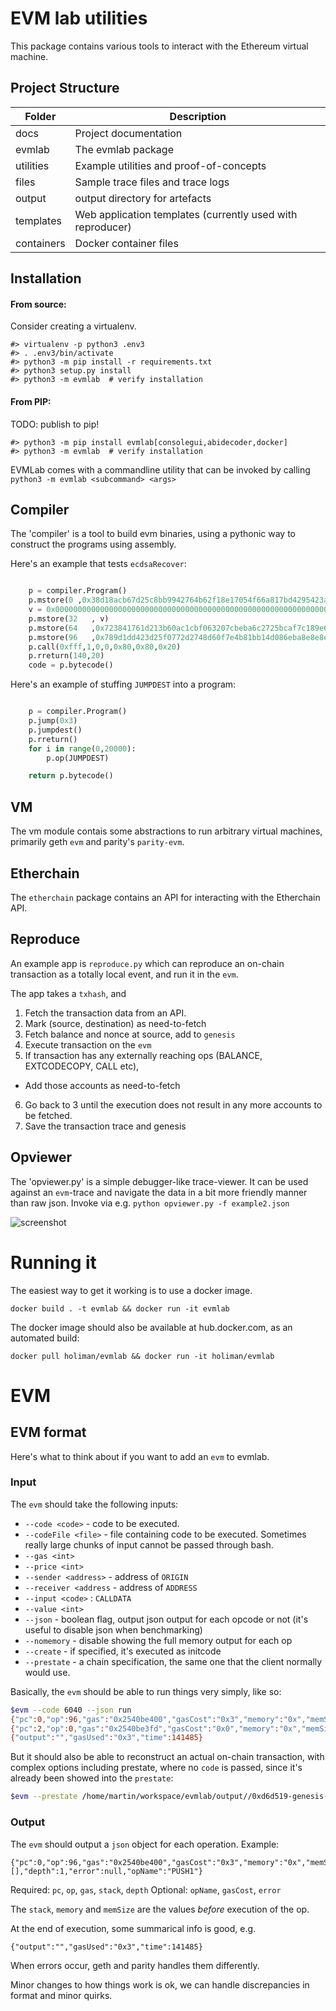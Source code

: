 # EVM lab utilities

This package contains various tools to interact with the Ethereum virtual machine.

## Project Structure

| Folder       | Description   |
| ------------ | ------------- |
| docs         | Project documentation |
| evmlab       | The evmlab package  |
| utilities    | Example utilities and proof-of-concepts |
| files        | Sample trace files and trace logs |
| output       | output directory for artefacts |
| templates    | Web application templates (currently used with reproducer) |
| containers   | Docker container files |

## Installation

#### From source:

Consider creating a virtualenv.

    #> virtualenv -p python3 .env3
    #> . .env3/bin/activate
    #> python3 -m pip install -r requirements.txt
    #> python3 setup.py install
    #> python3 -m evmlab  # verify installation

#### From PIP:

TODO: publish to pip!

    #> python3 -m pip install evmlab[consolegui,abidecoder,docker]
    #> python3 -m evmlab  # verify installation

EVMLab comes with a commandline utility that can be invoked by calling `python3 -m evmlab <subcommand> <args>`

## Compiler

The 'compiler' is a tool to build evm binaries, using a pythonic way to construct the programs using assembly. 

Here's an example that tests `ecdsaRecover`:

```python

	p = compiler.Program()
	p.mstore(0 ,0x38d18acb67d25c8bb9942764b62f18e17054f66a817bd4295423adf9ed98873e)
	v = 0x000000000000000000000000000000000000000000000000000000000000001b
	p.mstore(32   , v)
	p.mstore(64   ,0x723841761d213b60ac1cbf063207cbeba6c2725bcaf7c189e63f13d93fc1dc07)
	p.mstore(96   ,0x789d1dd423d25f0772d2748d60f7e4b81bb14d086eba8e8e8efb6dcff8a4ae02)
	p.call(0xfff,1,0,0,0x80,0x80,0x20)
	p.rreturn(140,20)
	code = p.bytecode()
```

Here's an example of stuffing `JUMPDEST` into a program: 

```python

	p = compiler.Program()
	p.jump(0x3)
	p.jumpdest()
	p.rreturn()
	for i in range(0,20000):
		p.op(JUMPDEST)

	return p.bytecode()

```

## VM

The vm module contais some abstractions to run arbitrary virtual machines, primarily geth `evm` and parity's `parity-evm`. 


## Etherchain

The `etherchain` package contains an API for interacting with the Etherchain API.

## Reproduce

An example app is `reproduce.py` which can reproduce an on-chain transaction as a totally local event, and run it in the `evm`. 

The app takes a `txhash`, and 

1. Fetch the transaction data from an API. 
2. Mark (source, destination) as need-to-fetch
3. Fetch balance and nonce at source, add to `genesis`
4. Execute transaction on the `evm`
5. If transaction has any externally reaching ops (BALANCE, EXTCODECOPY, CALL etc), 
  * Add those accounts as need-to-fetch
6. Go back to 3 until the execution does not result in any more accounts to be fetched. 
7. Save the transaction trace and genesis

## Opviewer

The 'opviewer.py' is a simple debugger-like trace-viewer. It can be used against an `evm`-trace and navigate the data in a bit more friendly manner than raw json. 
Invoke via e.g. `python opviewer.py -f example2.json`

![screenshot](https://raw.githubusercontent.com/holiman/evmlab/master/docs/example2.png)

# Running it

The easiest way to get it working is to use a docker image. 

```
docker build . -t evmlab && docker run -it evmlab
```

The docker image should also be available at hub.docker.com, as an automated build:

```
docker pull holiman/evmlab && docker run -it holiman/evmlab
```


# EVM 

## EVM format

Here's what to think about if you want to add an `evm` to evmlab. 


### Input

The `evm` should take the following inputs: 

* `--code <code>` - code to be executed.
* `--codeFile <file>` - file containing code to be executed. Sometimes really large chunks of input cannot be passed through bash. 
* `--gas <int>` 
* `--price <int>` 
* `--sender <address>` - address of `ORIGIN`
* `--receiver <address` - address of `ADDRESS`
* `--input <code>` : `CALLDATA` 
* `--value <int>`
* `--json` - boolean flag, output json output for each opcode or not (it's useful to disable json when benchmarking)
* `--nomemory` - disable showing the full memory output for each op
* `--create` - if specified, it's executed as initcode
* `--prestate` - a chain specification, the same one that the client normally would use. 

Basically, the `evm` should be able to run things very simply, like so: 

```bash
$evm --code 6040 --json run
{"pc":0,"op":96,"gas":"0x2540be400","gasCost":"0x3","memory":"0x","memSize":0,"stack":[],"depth":1,"error":null,"opName":"PUSH1"}
{"pc":2,"op":0,"gas":"0x2540be3fd","gasCost":"0x0","memory":"0x","memSize":0,"stack":["0x40"],"depth":1,"error":null,"opName":"STOP"}
{"output":"","gasUsed":"0x3","time":141485}
``` 

But it should also be able to reconstruct an actual on-chain transaction, with complex options including prestate, where no `code` is passed, since it's already been showed into the `prestate`: 

```bash
$evm --prestate /home/martin/workspace/evmlab/output//0xd6d519-genesis-geth_wq38zsy5.json --gas 150000 --sender 0x69ea6b31ef305d6b99bb2d4c9d99456fa108b02a --receiver 0xb97048628db6b661d4c2aa833e95dbe1a905b280 --input a9059cbb0000000000000000000000008eef795fd9150f118bddeca556a5a2a2438ab865000000000000000000000000000000000000000000000081ebd8ffd6b2a58000 --json run

``` 

### Output

The `evm` should output a `json` object for each operation. Example: 
```
{"pc":0,"op":96,"gas":"0x2540be400","gasCost":"0x3","memory":"0x","memSize":0,"stack":[],"depth":1,"error":null,"opName":"PUSH1"}
```

Required: `pc`, `op`, `gas`, `stack`, `depth`
Optional: `opName`, `gasCost`, `error`

The `stack`, `memory` and `memSize` are the values _before_ execution of the op. 

At the end of execution, some summarical info is good, e.g. 
```
{"output":"","gasUsed":"0x3","time":141485}
```

When errors occur, geth and parity handles them differently. 

Minor changes to how things work is ok, we can handle discrepancies in format and minor quirks. 

